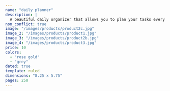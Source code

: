 ```yaml
---
name: "daily planner"
description: |
  A beautiful daily organizer that allows you to plan your tasks every day.
non_conflict: true
image: "/images/products/product2c.jpg"
image_2: "/images/products/product1.jpg"
image_3: "/images/products/product2b.jpg"
image_4: "/images/products/product3.jpg"
price: 10
colors:
  - "rose gold"
  - "grey"
dated: true
template: ruled
dimensions: "8.25 x 5.75"
pages: 250
---
```

